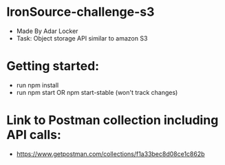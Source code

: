 # IronSource-challenge-s3
* Made By Adar Locker
* Task: Object storage API similar to amazon S3

# Getting started:
* run npm install
* run npm start OR npm start-stable (won't track changes)

# Link to Postman collection including API calls:
* https://www.getpostman.com/collections/f1a33bec8d08ce1c862b




